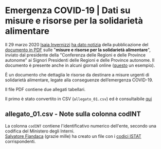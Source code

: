 # Emergenza  COVID-19 | Dati su misure e risorse per la solidarietà alimentare

Il 29 marzo 2020 [Isaia Invernizzi](https://twitter.com/EasyInve) [ha dato notizia](https://www.facebook.com/groups/dataninja/permalink/2261129897526089/) della pubblicazione del [documento in PDF](./rawdata/_contributi.pdf) sulle "**misure e risorse per la solidarietà alimentare**", inviato dal presidente della "Conferenza delle Regioni e delle Province autonome" ai Signori Presidenti delle Regioni e delle Province autonome. Il documento è presente anche in alcuni giornali online ([questo](https://web.archive.org/web/20200329204651/http://www.lavocediasti.it/2020/03/29/leggi-notizia/argomenti/attualita-15/articolo/ad-asti-arriveranno-oltre-400mila-euro-di-stanziamento-per-gli-aiuti-alimentari-quasi-un-milione-in.html) un esempio).

È un documento che dettaglia le risorse da destinare a misure urgenti di solidarietà alimentare, legate alla conseguenze  dell’emergenza  COVID-19.

Il file PDF contiene due allegati tabellari.

Il primo è stato convertito in CSV (`allegato_01.csv`) ed è consultaibile [qui](./allegato_01.csv)

## allegato_01.csv - Note sulla colonna codINT

La colonna `codINT` contiene l'identificativo numerico dell'ente, secondo una codifica del Ministero degli Interni.<br>[Salvatore Fiandaca](https://twitter.com/totofiandaca) (grazie mille) ha creato un file con i [codici ISTAT](COD_ISTAT_codINT.csv) corrispondenti.

